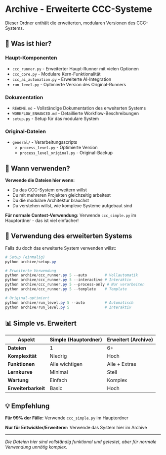 # Archive - Erweiterte CCC-Systeme

Dieser Ordner enthält die erweiterten, modularen Versionen des CCC-Systems.

## 📁 Was ist hier?

### Haupt-Komponenten
- `ccc_runner.py` - Erweiterter Haupt-Runner mit vielen Optionen
- `ccc_core.py` - Modulare Kern-Funktionalität
- `ccc_ai_automation.py` - Erweiterte AI-Integration
- `run_level.py` - Optimierte Version des Original-Runners

### Dokumentation
- `README.md` - Vollständige Dokumentation des erweiterten Systems
- `WORKFLOW_ENHANCED.md` - Detaillierte Workflow-Beschreibungen
- `setup.py` - Setup für das modulare System

### Original-Dateien
- `general/` - Verarbeitungsscripts
  - `process_level.py` - Optimierte Version
  - `process_level_original.py` - Original-Backup

## 🤔 Wann verwenden?

**Verwende die Dateien hier wenn:**
- Du das CCC-System erweitern willst
- Du mit mehreren Projekten gleichzeitig arbeitest  
- Du die modulare Architektur brauchst
- Du verstehen willst, wie komplexe Systeme aufgebaut sind

**Für normale Contest-Verwendung:**
Verwende `ccc_simple.py` im Hauptordner - das ist viel einfacher!

## 🚀 Verwendung des erweiterten Systems

Falls du doch das erweiterte System verwenden willst:

```powershell
# Setup (einmalig)
python archive/setup.py

# Erweiterte Verwendung
python archive/ccc_runner.py 5 --auto        # Vollautomatik
python archive/ccc_runner.py 5 --interactive # Interaktiv
python archive/ccc_runner.py 5 --process-only # Nur verarbeiten
python archive/ccc_runner.py 5 --template    # Template

# Original-optimiert
python archive/run_level.py 5 --auto         # Automatisch
python archive/run_level.py 5                # Interaktiv
```

## 📊 Simple vs. Erweitert

| Aspekt | Simple (Hauptordner) | Erweitert (Archive) |
|--------|---------------------|---------------------|
| **Dateien** | 1 | 6+ |
| **Komplexität** | Niedrig | Hoch |
| **Funktionen** | Alle wichtigen | Alle + Extras |
| **Lernkurve** | Minimal | Steil |
| **Wartung** | Einfach | Komplex |
| **Erweiterbarkeit** | Basic | Hoch |

## 💡 Empfehlung

**Für 99% der Fälle:** Verwende `ccc_simple.py` im Hauptordner

**Nur für Entwickler/Erweiterer:** Verwende das System hier im Archive

---

*Die Dateien hier sind vollständig funktional und getestet, aber für normale Verwendung unnötig komplex.*